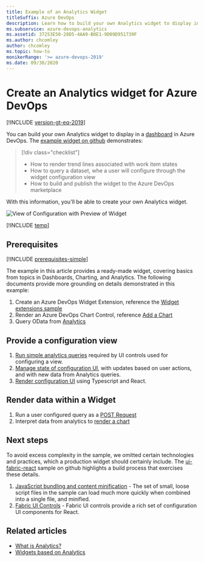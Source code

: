 ```yaml
---
title: Example of an Analytics Widget
titleSuffix: Azure DevOps 
description: Learn how to build your own Analytics widget to display in a dashboard in Azure DevOps.
ms.subservice: azure-devops-analytics
ms.assetid: 37253E50-28D5-4AA9-B0E1-9D09D951739F
ms.author: chcomley
author: chcomley
ms.topic: how-to
monikerRange: '>= azure-devops-2019'
ms.date: 09/30/2020
---
```


# Create an Analytics widget for Azure DevOps

[!INCLUDE [version-gt-eq-2019](../../includes/version-gt-eq-2019.md)] 


You can build your own Analytics widget to display in a [dashboard](../dashboards/overview.md) in Azure DevOps. The [example widget on github](https://github.com/Microsoft/vsts-extension-samples/tree/master/analytics-example-widget) demonstrates: 

> [!div class="checklist"]
> * How to render trend lines associated with work item states
> * How to query a dataset, whe a user will configure through the widget configuration view
> * How to build and publish the widget to the Azure DevOps marketplace

With this information, you'll be able to create your own Analytics widget.

![View of Configuration with Preview of Widget](./media/extend-analytics-widget.png)  

[!INCLUDE [temp](../includes/analytics-preview.md)]

## Prerequisites

[!INCLUDE [prerequisites-simple](../includes/analytics-prerequisites-simple.md)]

The example in this article provides a ready-made widget, covering basics from topics in Dashboards, Charting, and Analytics. The following documents provide more grounding on details demonstrated in this example:
1. Create an Azure DevOps Widget Extension, reference the [Widget extensions sample](../../extend/develop/add-dashboard-widget.md)
1. Render an Azure DevOps Chart Control, reference [Add a Chart](../../extend/develop/add-chart.md)
1. Query OData from [Analytics](quick-ref.md)


## Provide a configuration view

1. [Run simple analytics queries](https://github.com/Microsoft/vsts-extension-samples/blob/master/analytics-example-widget/scripts/data/CommonQueries.ts) required by UI controls used for configuring a view.
1. [Manage state of configuration UI](https://github.com/Microsoft/vsts-extension-samples/blob/master/analytics-example-widget/scripts/config/AnalyticsConfigActionCreator.ts), with updates based on user actions, and with new data from Analytics queries.
2. [Render configuration UI](https://github.com/Microsoft/vsts-extension-samples/blob/master/analytics-example-widget/scripts/config/AnalyticsConfigComponent.tsx) using Typescript and React.

## Render data within a Widget

1. Run a user configured query as a [POST Request](https://github.com/Microsoft/vsts-extension-samples/blob/master/analytics-example-widget/scripts/data/ViewQueries.ts)
1. Interpret data from analytics to [render a chart](https://github.com/Microsoft/vsts-extension-samples/blob/master/analytics-example-widget/scripts/widget/ChartOptionFactory.ts)

## Next steps

To avoid excess complexity in the sample, we omitted certain technologies and practices, which a production widget should certainly include. The [ui-fabric-react](https://github.com/Microsoft/vsts-extension-samples/tree/master/ui-fabric-react) sample on github highlights a build process that exercises these details.
1. [JavaScript bundling and content minification](/aspnet/mvc/overview/performance/bundling-and-minification) - The set of small, loose script files in the sample can load much more quickly when combined into a single file, and minified.
1. [Fabric UI Controls](https://developer.microsoft.com/fabric) - Fabric UI controls provide a rich set of configuration UI components for React.


## Related articles

- [What is Analytics?](../powerbi/what-is-analytics.md?toc=/azure/devops/report/toc.json&bc=/azure/devops/report/breadcrumb/toc.json)
- [Widgets based on Analytics](../dashboards/analytics-widgets.md)
